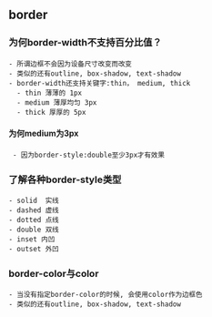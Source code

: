 ## border
### 为何border-width不支持百分比值？
    - 所谓边框不会因为设备尺寸改变而改变
    - 类似的还有outline, box-shadow, text-shadow
    - border-width还支持关键字:thin， medium, thick
      - thin 薄薄的 1px
      - medium 薄厚均匀 3px
      - thick 厚厚的 5px
#### 为何medium为3px
     - 因为border-style:double至少3px才有效果
### 了解各种border-style类型
    - solid  实线
    - dashed 虚线
    - dotted 点线
    - double 双线
    - inset 内凹
    - outset 外凹
### border-color与color
    - 当没有指定border-color的时候, 会使用color作为边框色
    - 类似的还有outline, box-shadow, text-shadow